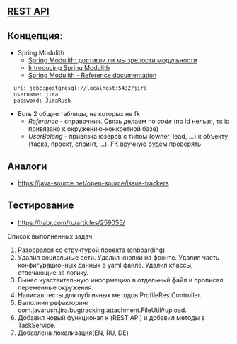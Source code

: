 ## [REST API](http://localhost:8080/doc)

## Концепция:

- Spring Modulith
    - [Spring Modulith: достигли ли мы зрелости модульности](https://habr.com/ru/post/701984/)
    - [Introducing Spring Modulith](https://spring.io/blog/2022/10/21/introducing-spring-modulith)
    - [Spring Modulith - Reference documentation](https://docs.spring.io/spring-modulith/docs/current-SNAPSHOT/reference/html/)

```
  url: jdbc:postgresql://localhost:5432/jira
  username: jira
  password: JiraRush
```

- Есть 2 общие таблицы, на которых не fk
    - _Reference_ - справочник. Связь делаем по _code_ (по id нельзя, тк id привязано к окружению-конкретной базе)
    - _UserBelong_ - привязка юзеров с типом (owner, lead, ...) к объекту (таска, проект, спринт, ...). FK вручную будем
      проверять

## Аналоги

- https://java-source.net/open-source/issue-trackers

## Тестирование

- https://habr.com/ru/articles/259055/

Список выполненных задач:
1. Разобрался со структурой проекта (onboarding).
2. Удалил социальные сети. Удалил кнопки на фронте. Удалил часть конфигурационных данных в yaml файле.
Удалил классы, отвечающие за логику.
3. Вынес чувствительную информацию в отдельный файл и прописал переменные окружения.
4. Написал тесты для публичных методов ProfileRestController.
5. Выполнил рефакторинг com.javarush.jira.bugtracking.attachment.FileUtil#upload.
6. Добавил новый функционал к (REST API) и добавил методы в TaskService.
7. Добавлена локализация(EN, RU, DE)